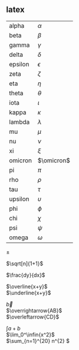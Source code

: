 ## latex
|||
|-|-|
|alpha|$\alpha$|
|beta|$\beta$|
|gamma|$\gamma$|
|delta|$\delta$|
|epsilon|$\epsilon$|
|zeta|$\zeta$|
|eta|$\eta$|
|theta|$\theta$|
|iota|$\iota$|
|kappa|$\kappa$|
|lambda|$\lambda$|
|mu|$\mu$|
|nu|$\nu$|
|xi|$\xi$|
|omicron|$\omicron$|
|pi|$\pi$|
|rho|$\rho$|
|tau|$\tau$|
|upsilon|$\upsilon$|
|phi|$\phi$|
|chi|$\chi$|
|psi|$\psi$|
|omega|$\omega$|

$\pm$  

$\sqrt[n]{1+1}$  

$\frac{dy}{dx}$  

$\overline{x+y}$  
$\underline{x+y}$

$\vec{b}$  
$\overrightarrow{AB}$  
$\overleftarrow{CD}$  
  
$\int{a+b}$  
$\lim_0^\infin{x^2}$  
$\sum_{n=1}^{20} n^{2} $  
